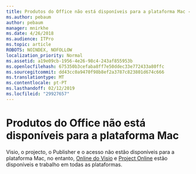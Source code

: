 ```yaml
---
title: Produtos do Office não está disponíveis para a plataforma Mac - acesso
ms.author: pebaum
author: pebaum
manager: mnirkhe
ms.date: 4/26/2018
ms.audience: ITPro
ms.topic: article
ROBOTS: NOINDEX, NOFOLLOW
localization_priority: Normal
ms.assetid: a19e09cb-1956-4e26-98c4-243af855953b
ms.openlocfilehash: 675350b3cefaba8ff7e50ddec33e772433a80ffc
ms.sourcegitcommit: dd43cc0a9470f98b8ef2a3787c823801d674c666
ms.translationtype: MT
ms.contentlocale: pt-PT
ms.lasthandoff: 02/12/2019
ms.locfileid: "29927657"
---
```

# <a name="office-products-not-available-for-the-mac-platform"></a>Produtos do Office não está disponíveis para a plataforma Mac

Visio, o projecto, o Publisher e o acesso não estão disponíveis para a plataforma Mac, no entanto, [Online do Visio](https://products.office.com/visio/visio-online) e [Project Online](https://products.office.com/project/project-online-premium) estão disponíveis e trabalho em todas as plataformas. 
  

